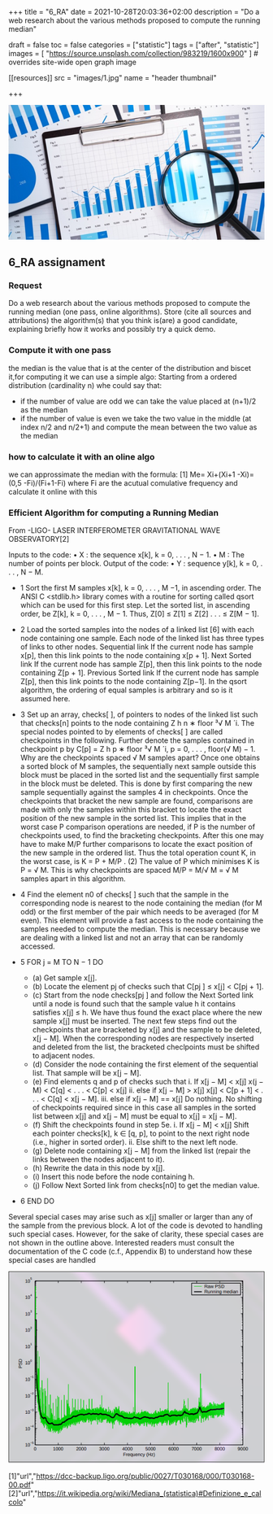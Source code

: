 +++
title = "6_RA"
date = 2021-10-28T20:03:36+02:00
description = "Do a web research about the various methods proposed to compute the running median"

draft = false
toc = false
categories = ["statistic"]
tags = ["after", "statistic"]
images = [
  "https://source.unsplash.com/collection/983219/1600x900"
] # overrides site-wide open graph image

[[resources]]
  src = "images/1.jpg"
  name = "header thumbnail"

+++

![header](images/1.jpg)

## 6_RA assignament

### Request
Do a web research about the various methods proposed to compute the running median (one pass, online algorithms).
Store (cite all sources and attributions) the algorithm(s) that you think is(are) a good candidate, explaining briefly how it works and possibly try a quick demo.

### Compute it with one pass
the median is the value that is at the center of the distribution and  biscet it,for computing it we can use a simple algo:
Starting from a ordered distribution  (cardinality n) whe could say that:
- if the number of value are odd we can take the value placed at (n+1)/2 as the median
- if the number of value is even we take the two value in the middle (at index n/2 and n/2+1) and compute the mean between the two value as the median

### how to calculate it with an oline algo 
we can approssimate the median with the formula: [1] 
Me= Xi+(Xi+1 -Xi)=(0,5 -Fi)/(Fi+1-Fi)
where Fi are the acutual comulative frequency
and calculate it online with this 

### Efficient Algorithm for computing a Running Median
From -LIGO- LASER INTERFEROMETER GRAVITATIONAL WAVE OBSERVATORY[2]

Inputs to the code:
• X : the sequence x[k], k = 0, . . . , N − 1.
• M : The number of points per block.
Output of the code:
• Y : sequence y[k], k = 0, . . . , N − M.
* 1 Sort the first M samples x[k], k = 0, . . . , M −1, in ascending order. The ANSI C <stdlib.h> library comes with
a routine for sorting called qsort which can be used for this first step. Let the sorted list, in ascending order, be
Z[k], k = 0, . . . , M − 1. Thus, Z[0] ≤ Z[1] ≤ Z[2] . . . ≤ Z[M − 1].
* 2 Load the sorted samples into the nodes of a linked list [6] with each node containing one sample. Each node of
the linked list has three types of links to other nodes.
Sequential link If the current node has sample x[p], then this link points to the node containing x[p + 1].
Next Sorted link If the current node has sample Z[p], then this link points to the node containing Z[p + 1].
Previous Sorted link If the current node has sample Z[p], then this link points to the node containing Z[p−1].
In the qsort algorithm, the ordering of equal samples is arbitrary and so is it assumed here.
* 3 Set up an array, checks[ ], of pointers to nodes of the linked list such that checks[n] points to the node
containing Z
h
n ∗ floor ³√
M
´i. The special nodes pointed to by elements of checks[ ] are called checkpoints
in the following. Further denote the samples contained in checkpoint p by C[p] = Z
h
p ∗ floor ³√
M
´i, p =
0, . . . , floor(√
M) − 1.
Why are the checkpoints spaced √
M samples apart? Once one obtains a sorted block of M samples, the
sequentially next sample outside this block must be placed in the sorted list and the sequentially first sample
in the block must be deleted. This is done by first comparing the new sample sequentially against the samples
4
in checkpoints. Once the checkpoints that bracket the new sample are found, comparisons are made with only
the samples within this bracket to locate the exact position of the new sample in the sorted list. This implies
that in the worst case P comparison operations are needed, if P is the number of checkpoints used, to find the
bracketing checkpoints. After this one may have to make M/P further comparisons to locate the exact position
of the new sample in the ordered list. Thus the total operation count K, in the worst case, is
K = P + M/P . (2)
The value of P which minimises K is P =
√
M. This is why checkpoints are spaced M/P = M/√
M =
√
M
samples apart in this algorithm.
* 4 Find the element n0 of checks[ ] such that the sample in the corresponding node is nearest to the node containing
the median (for M odd) or the first member of the pair which needs to be averaged (for M even). This element
will provide a fast access to the node containing the samples needed to compute the median. This is necessary
because we are dealing with a linked list and not an array that can be randomly accessed.
* 5 FOR j = M TO N − 1 DO

  - (a) Get sample x[j].
  - (b) Locate the element pj of checks such that C[pj ] ≤ x[j] < C[pj + 1].
  - (c) Start from the node checks[pj ] and follow the Next Sorted link until a node is found such that the sample
value h it contains satisfies x[j] ≤ h. We have thus found the exact place where the new sample x[j] must
be inserted.
The next few steps find out the checkpoints that are bracketed by x[j] and the sample to be deleted,
x[j − M]. When the corresponding nodes are respectively inserted and deleted from the list, the bracketed
checlpoints must be shifted to adjacent nodes.
  - (d) Consider the node containing the first element of the sequential list. That sample will be x[j − M].
  - (e) Find elements q and p of checks such that
i. If x[j − M] < x[j]
x(j − M) < C[q] < . . . < C[p] < x[j]
ii. else if x[j − M] > x[j]
x[j] < C[p + 1] < . . . < C[q] < x[j − M].
iii. else if x[j − M] == x[j]
Do nothing. No shifting of checkpoints required since in this case all samples in the sorted list between
x[j] and x[j − M] must be equal to x[j] = x[j − M].
  - (f) Shift the checkpoints found in step 5e.
i. If x[j − M] < x[j]
Shift each pointer checks[k], k ∈ [q, p], to point to the next right node (i.e., higher in sorted order).
ii. Else
shift to the next left node.
  - (g) Delete node containing x[j − M] from the linked list (repair the links between the nodes adjacent to it).
  - (h) Rewrite the data in this node by x[j].
  - (i) Insert this node before the node containing h.
  - (j) Follow Next Sorted link from checks[n0] to get the median value.
* 6 END DO

Several special cases may arise such as x[j] smaller or larger than any of the sample from the previous block. A lot
of the code is devoted to handling such special cases. However, for the sake of clarity, these special cases are not
shown in the outline above. Interested readers must consult the documentation of the C code (c.f., Appendix B) to
understand how these special cases are handled



![Median algo](images/10.png)




[1]"url","https://dcc-backup.ligo.org/public/0027/T030168/000/T030168-00.pdf"
[2]"url","https://it.wikipedia.org/wiki/Mediana_(statistica)#Definizione_e_calcolo"
